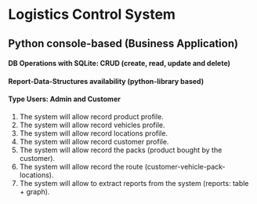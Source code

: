 # Logistics Control System

## Python console-based (Business Application)

#### DB Operations with SQLite: CRUD (create, read, update and delete)
#### Report-Data-Structures availability (python-library based)
#### Type Users: Admin and Customer

1. The system will allow record product profile.
2. The system will allow record vehicles profile.
3. The system will allow record locations profile.
4. The system will allow record customer profile.
5. The system will allow record the packs (product bought by the customer).
6. The system will allow record the route (customer-vehicle-pack-locations).
7. The system will allow to extract reports from the system (reports: table + graph).